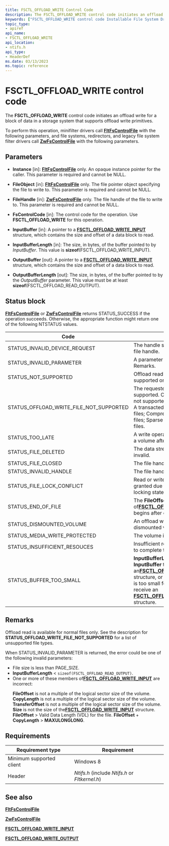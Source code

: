 ```yaml
---
title: FSCTL_OFFLOAD_WRITE Control Code
description: The FSCTL_OFFLOAD_WRITE control code initiates an offload write for a block of data in a storage system that supports offload write primitives.
keywords: ["FSCTL_OFFLOAD_WRITE control code Installable File System Drivers"]
topic_type:
- apiref
api_name:
- FSCTL_OFFLOAD_WRITE
api_location:
- ntifs.h
api_type:
- HeaderDef
ms.date: 03/13/2023
ms.topic: reference
---
```


# FSCTL_OFFLOAD_WRITE control code

The **FSCTL_OFFLOAD_WRITE** control code initiates an offload write for a block of data in a storage system that supports offload write primitives.

To perform this operation, minifilter drivers call [**FltFsControlFile**](/windows-hardware/drivers/ddi/fltkernel/nf-fltkernel-fltfscontrolfile) with the following parameters, and file systems, redirectors, and legacy file system filter drivers call [**ZwFsControlFile**](/previous-versions/ff566462(v=vs.85)) with the following parameters.

## Parameters

- **Instance** [in]: [**FltFsControlFile**](/windows-hardware/drivers/ddi/fltkernel/nf-fltkernel-fltfscontrolfile) only. An opaque instance pointer for the caller. This parameter is required and cannot be NULL.

- **FileObject** [in]: [**FltFsControlFile**](/windows-hardware/drivers/ddi/fltkernel/nf-fltkernel-fltfscontrolfile) only. The file pointer object specifying the file to write to. This parameter is required and cannot be NULL.

- **FileHandle** [in]: [**ZwFsControlFile**](/previous-versions/ff566462(v=vs.85)) only. The file handle of the file to write to. This parameter is required and cannot be NULL.

- **FsControlCode** [in]: The control code for the operation. Use **FSCTL_OFFLOAD_WRITE** for this operation.

- **InputBuffer** [in]: A pointer to a [**FSCTL_OFFLOAD_WRITE_INPUT**](/windows-hardware/drivers/ddi/ntifs/ns-ntifs-_fsctl_offload_write_input) structure, which contains the size and offset of a data block to read.

- **InputBufferLength** [in]: The size, in bytes, of the buffer pointed to by *InputBuffer*. This value is **sizeof**(FSCTL_OFFLOAD_WRITE_INPUT).

- **OutputBuffer** [out]: A pointer to a [**FSCTL_OFFLOAD_WRITE_INPUT**](/windows-hardware/drivers/ddi/ntifs/ns-ntifs-_fsctl_offload_write_input) structure, which contains the size and offset of a data block to read.

- **OutputBufferLength** [out]: The size, in bytes, of the buffer pointed to by the *OutputBuffer* parameter. This value must be at least **sizeof**(FSCTL_OFFLOAD_READ_OUTPUT).

## Status block

[**FltFsControlFile**](/windows-hardware/drivers/ddi/fltkernel/nf-fltkernel-fltfscontrolfile) or [**ZwFsControlFile**](/previous-versions/ff566462(v=vs.85)) returns STATUS_SUCCESS if the operation succeeds. Otherwise, the appropriate function might return one of the following NTSTATUS values.

| Code | Meaning |
| ---- | ------- |
| STATUS_INVALID_DEVICE_REQUEST | The handle specified is not a valid file handle. |
| STATUS_INVALID_PARAMETER | A parameter is invalid. See Remarks. |
| STATUS_NOT_SUPPORTED | Offload read operations are not supported on this volume. |
| STATUS_OFFLOAD_WRITE_FILE_NOT_SUPPORTED | The requested file type is not supported. Offload operations are not supported on these file types: A transacted file (TxF); Non-user files; Compressed files; Encrypted files; Sparse files; NTFS Metatdata files. |
| STATUS_TOO_LATE | A write operation was attempted to a volume after it was dismounted. |
| STATUS_FILE_DELETED | The data stream for this file is invalid. |
| STATUS_FILE_CLOSED | The file handle is closed. |
| STATUS_INVALID_HANDLE | The file handle specified is invalid. |
| STATUS_FILE_LOCK_CONFLICT | Read or write access cannot be granted due to the current file locking state. |
| STATUS_END_OF_FILE | The **FileOffset** member of[**FSCTL_OFFLOAD_WRITE_INPUT**](/windows-hardware/drivers/ddi/ntifs/ns-ntifs-_fsctl_offload_write_input) begins after end-of-file (EOF). |
| STATUS_DISMOUNTED_VOLUME | An offload write cannot occur on a dismounted volume. |
| STATUS_MEDIA_WRITE_PROTECTED | The volume is read only. |
| STATUS_INSUFFICIENT_RESOUCES | Insufficient resources are available to complete the request. |
| STATUS_BUFFER_TOO_SMALL | **InputBufferLength** is too small for **InputBuffer** to contain an[**FSCTL_OFFLOAD_WRITE_INPUT**](/windows-hardware/drivers/ddi/ntifs/ns-ntifs-_fsctl_offload_write_input) structure, or **OutputBufferLength** is too small for **OutputBuffer** to receive an [**FSCTL_OFFLOAD_WRITE_OUTPUT**](/windows-hardware/drivers/ddi/ntifs/ns-ntifs-_fsctl_offload_write_output) structure. |

## Remarks

Offload read is available for normal files only. See the description for **STATUS_OFFLOAD_WRITE_FILE_NOT_SUPPORTED** for a list of unsupported file types.

When STATUS_INVALID_PARAMETER is returned, the error could be one of the following invalid parameters:

- File size is less than PAGE_SIZE.
- **InputBufferLength** < ```sizeof(FSCTL_OFFLOAD_READ_OUTPUT)```.
- One or more of these members of[**FSCTL_OFFLOAD_WRITE_INPUT**](/windows-hardware/drivers/ddi/ntifs/ns-ntifs-_fsctl_offload_write_input) are incorrect:</p>
**FileOffset** is not a multiple of the logical sector size of the volume.
**CopyLength** is not a multiple of the logical sector size of the volume.
**TransferOffset** is not a multiple of the logical sector size of the volume.
**Size** is not the size of the[**FSCTL_OFFLOAD_WRITE_INPUT**](/windows-hardware/drivers/ddi/ntifs/ns-ntifs-_fsctl_offload_write_input) structure.
**FileOffset** &gt; Valid Data Length (VDL) for the file.
**FileOffset** + **CopyLength** &gt; **MAXULONGLONG**.</td>

## Requirements

| Requirement type | Requirement |
| ---------------- | ----------- |
| Minimum supported client | Windows 8 |
| Header | *Ntifs.h* (include *Ntifs.h* or *Fltkernel.h*) |

## See also

[**FltFsControlFile**](/windows-hardware/drivers/ddi/fltkernel/nf-fltkernel-fltfscontrolfile)

[**ZwFsControlFile**](/previous-versions/ff566462(v=vs.85))

[**FSCTL_OFFLOAD_WRITE_INPUT**](/windows-hardware/drivers/ddi/ntifs/ns-ntifs-_fsctl_offload_write_input)

[**FSCTL_OFFLOAD_WRITE_OUTPUT**](/windows-hardware/drivers/ddi/ntifs/ns-ntifs-_fsctl_offload_write_output)
